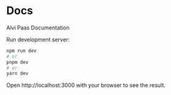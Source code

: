 # Docs

Alvi Paas Documentation

Run development server:

```bash
npm run dev
# or
pnpm dev
# or
yarn dev
```

Open http://localhost:3000 with your browser to see the result.
